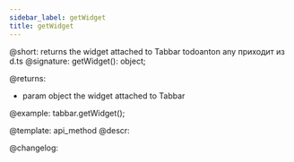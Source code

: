 ```yaml
---
sidebar_label: getWidget
title: getWidget
---          
```


@short: returns the widget attached to Tabbar
todoanton any приходит из d.ts
@signature: getWidget(): object;

<!-- object getWidget();
 getWidget(): any; -->
 
@returns:
- param	object      the widget attached to Tabbar

@example:
tabbar.getWidget();

@template: api_method
@descr:





@changelog:



